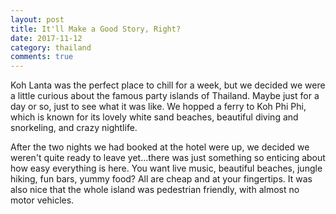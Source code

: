 ```yaml
---
layout: post
title: It'll Make a Good Story, Right?
date: 2017-11-12
category: thailand
comments: true
---
```


Koh Lanta was the perfect place to chill for a week, but we decided we were a little curious about the famous party islands of Thailand.  Maybe just for a day or so, just to see what it was like.  We hopped a ferry to Koh Phi Phi, which is known for its lovely white sand beaches, beautiful diving and snorkeling, and crazy nightlife.

After the two nights we had booked at the hotel were up, we decided we weren't quite ready to leave yet...there was just something so enticing about how easy everything is here.  You want live music, beautiful beaches, jungle hiking, fun bars, yummy food?  All are cheap and at your fingertips.  It was also nice that the whole island was pedestrian friendly, with almost no motor vehicles.